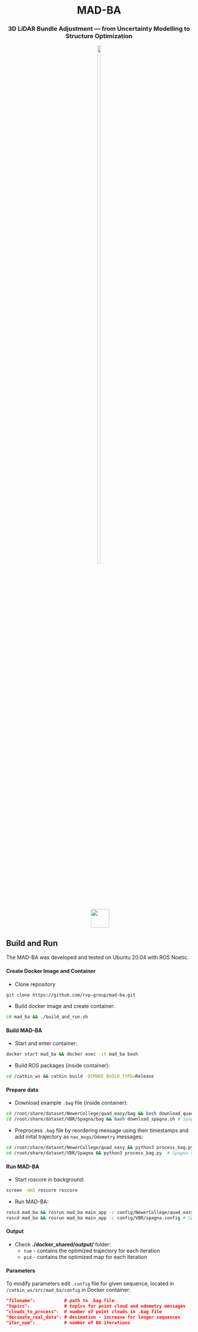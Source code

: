 <div align="center">
    <h1>MAD-BA</h1>
    <h3>3D LiDAR Bundle Adjustment &mdash; from Uncertainty Modelling to Structure Optimization</h3>
</div>


<div align="center">
  <!-- Video Thumbnail -->
  <a href="https://www.youtube.com/watch?v=Uz1ST_lP8r4" target="_blank" style="display: inline-block;">
    <img src="https://img.youtube.com/vi/Uz1ST_lP8r4/0.jpg" style="width: 60%; display: block;">
  </a>
  <br>
  <!-- Play Button -->
  <a href="https://www.youtube.com/watch?v=Uz1ST_lP8r4" target="_blank" style="display: inline-block;">
    <img src="https://upload.wikimedia.org/wikipedia/commons/b/b8/YouTube_play_button_icon_%282013%E2%80%932017%29.svg" 
         style="width: 50px; height: auto; margin-left: 5px;">
  </a>
</div>

## Build and Run
The MAD-BA was developed and tested on Ubuntu 20.04 with ROS Noetic.
#### Create Docker Image and Container
- Clone repository
```bash
git clone https://github.com/rvp-group/mad-ba.git
```
- Build docker image and create container: 
```bash
cd mad_ba && ./build_and_run.sh
```

#### Build MAD-BA
- Start and enter container: 
```bash
docker start mad_ba && docker exec -it mad_ba bash
```
- Build ROS packages (inside container): 
```bash
cd /catkin_ws && catkin build -DCMAKE_BUILD_TYPE=Release
```

#### Prepare data
- Download example `.bag` file (inside container): 
```bash
cd /root/share/dataset/NewerCollege/quad_easy/bag && bash download_quad.sh # quad_easy sequence
cd /root/share/dataset/VBR/Spagna/bag && bash download_spagna.sh # Spagna sequence
```
- Preprocess `.bag` file by reordering message using their timestamps and add inital trajectory as `nav_msgs/Odometry` messages:
```bash
cd /root/share/dataset/NewerCollege/quad_easy && python3 process_bag.py  # quad_easy sequence
cd /root/share/dataset/VBR/Spagna && python3 process_bag.py  # Spagna sequence
```

#### Run MAD-BA
- Start roscore in background: 
```bash
screen -dmS roscore roscore
```
- Run MAD-BA: 
```bash
roscd mad_ba && rosrun mad_ba main_app -c config/NewerCollege/quad_easy_fast.config # quad_easy sequence
roscd mad_ba && rosrun mad_ba main_app -c config/VBR/spagna.config # Spagna sequence
```

#### Output
- Check **./docker_shared/output/** folder:
  - `tum` - contains the optimized trajectory for each iteration
  - `pcd` - contains the optimized map for each iteration

#### Parameters
To modify parameters edit `.config` file for given sequence, located in `/catkin_ws/src/mad_ba/config` in Docker container:

```json
"filename":           # path to .bag file
"topics":             # topics for point cloud and odometry messages
"clouds_to_process":  # number of point clouds in .bag file
"decimate_real_data": # decimation - increase for longer sequences
"iter_num":           # number of BA iterations
```
